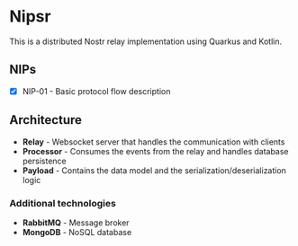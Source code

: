 # Nipsr

This is a distributed Nostr relay implementation using Quarkus and Kotlin.

## NIPs

- [X] NIP-01 - Basic protocol flow description

## Architecture

- **Relay** - Websocket server that handles the communication with clients
- **Processor** - Consumes the events from the relay and handles database persistence
- **Payload** - Contains the data model and the serialization/deserialization logic

### Additional technologies

- **RabbitMQ** - Message broker
- **MongoDB** - NoSQL database

